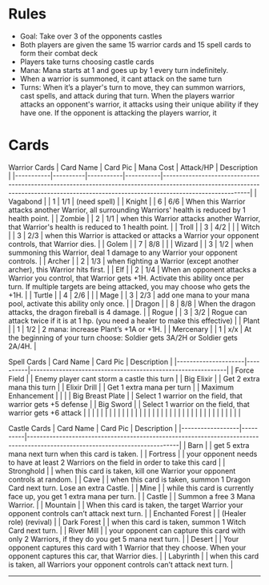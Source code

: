 # Rules
- Goal: Take over 3 of the opponents castles
- Both players are given the same 15 warrior cards and 15 spell cards to form their combat deck
- Players take turns choosing castle cards
- Mana: Mana starts at 1 and goes up by 1 every turn indefinitely.
- When a warrior is summoned, it cant attack on the same turn
- Turns: When it’s a player's turn to move, they can summon warriors, cast spells, and attack during that turn. When the players warrior attacks an opponent's warrior, it attacks using their unique ability if they have one. If the opponent is attacking the players warrior, it 

# Cards
Warrior Cards
| Card Name | Card Pic | Mana Cost | Attack/HP | Description                                                                                                                                                                           |
|-----------|----------|-----------|-----------|---------------------------------------------------------------------------------------------------------------------------------------------------------------------------------------|
| Vagabond  |          | 1         | 1/1       | (need spell)                                                                                                                                                                          |
| Knight    |          | 6         | 6/6       | When this Warrior attacks another Warrior, all surrounding Warriors' health is reduced by 1 health point.                                                                             |
| Zombie    |          | 2         | 1/1       | when this Warrior attacks another Warrior, that Warrior's health is reduced to 1 health point.                                                                                        |
| Troll     |          | 3         | 4/2       |                                                                                                                                                                                       |
| Witch     |          | 3         | 2/3       | when this Warrior is attacked or attacks a Warrior your opponent controls, that Warrior dies.                                                                                         |
| Golem     |          | 7         | 8/8       |                                                                                                                                                                                       |
| Wizard    |          | 3         | 1/2       | when summoning this Warrior, deal 1 damage to any Warrior your opponent controls.                                                                                                     |
| Archer    |          | 2         | 1/3       | when fighting a Warrior (except another archer), this Warrior hits first.                                                                                                             |
| Elf       |          | 2         | 1/4       | When an opponent attacks a Warrior you control, that Warrior gets +1H.  Activate this ability once per turn. If multiple targets are being attacked, you may choose who gets the +1H. |
| Turtle    |          | 4         | 2/6       |                                                                                                                                                                                       |
| Mage      |          | 3         | 2/3       | add one mana to your mana pool, activate this ability only once.                                                                                                                      |
| Dragon    |          | 8         | 8/8       | When the dragon attacks, the dragon fireball is 4 damage.                                                                                                                             |
| Rogue     |          | 3         | 3/2       | Rogue can attack twice if it is at 1 hp. (you need a healer to make this effective)                                                                                                   |
| Plant     |          | 1         | 1/2       | 2 mana: increase Plant’s +1A or +1H.                                                                                                                                                  |
| Mercenary |          | 1         | x/x       | At the beginning of your turn choose: Soldier gets 3A/2H or Soldier gets 2A/4H.                                                                                                       |

Spell Cards
| Card Name           | Card Pic | Description                                                 |
|---------------------|----------|-------------------------------------------------------------|
| Force Field         |          | Enemy player cant storm a castle this turn                  |
| Big Elixir          |          | Get 2 extra mana this turn                                  |
| Elixir Drill        |          | Get 1 extra mana per turn                                   |
| Maximum Enhancement |          |                                                             |
| Big Breast Plate    |          | Select 1 warrior on the field, that warrior gets +5 defense |
| Big Sword           |          | Select 1 warrior on the field, that warrior gets +6 attack  |
|                     |          |                                                             |
|                     |          |                                                             |
|                     |          |                                                             |
|                     |          |                                                             |
|                     |          |                                                             |
|                     |          |                                                             |
|                     |          |                                                             |
|                     |          |                                                             |
|                     |          |                                                             |

Castle Cards
| Card Name        | Card Pic | Description                                                                                                                 |
|------------------|----------|-----------------------------------------------------------------------------------------------------------------------------|
| Barn             |          | get 5 extra mana next turn when this card is taken.                                                                         |
| Fortress         |          | your opponent needs to have at least 2 Warriors on the field in order to take this card                                     |
| Stronghold       |          | when this card is taken, kill one Warrior your opponent controls at random.                                                 |
| Cave             |          | when this card is taken, summon 1 Dragon Card next turn.  Lose an extra Castle.                                             |
| Mine             |          | while this card is currently face up, you get 1 extra mana per turn.                                                        |
| Castle           |          | Summon a free 3 Mana Warrior.                                                                                               |
| Mountain         |          | When this card is taken, the target Warrior your opponent controls can’t attack next turn.                                  |
| Enchanted Forest |          | (Healer role) (revival)                                                                                                     |
| Dark Forest      |          | when this card is taken, summon 1 Witch Card next turn.                                                                     |
| River Mill       |          | your opponent can capture this card with only 2 Warriors, if they do you get 5 mana next turn.                              |
| Desert           |          | Your opponent captures this card with 1 Warrior that they choose.  When your opponent captures this car, that Warrior dies. |
| Labyrinth        |          | when this card is taken, all Warriors your opponent controls can’t attack next turn.                                        |

---
